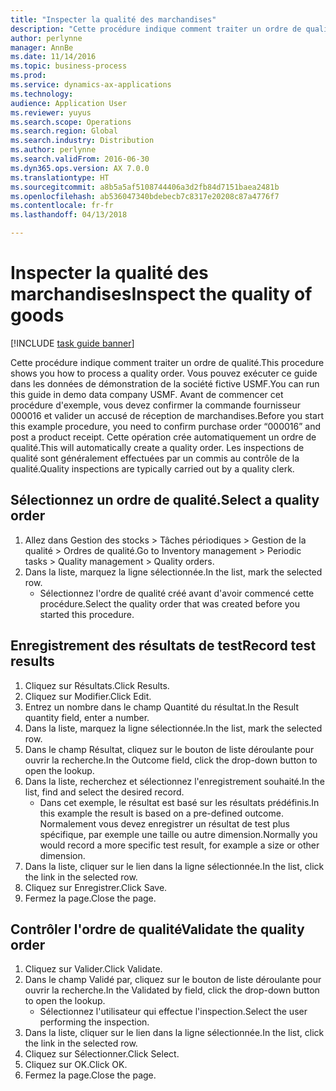 ```yaml
---
title: "Inspecter la qualité des marchandises"
description: "Cette procédure indique comment traiter un ordre de qualité."
author: perlynne
manager: AnnBe
ms.date: 11/14/2016
ms.topic: business-process
ms.prod: 
ms.service: dynamics-ax-applications
ms.technology: 
audience: Application User
ms.reviewer: yuyus
ms.search.scope: Operations
ms.search.region: Global
ms.search.industry: Distribution
ms.author: perlynne
ms.search.validFrom: 2016-06-30
ms.dyn365.ops.version: AX 7.0.0
ms.translationtype: HT
ms.sourcegitcommit: a8b5a5af5108744406a3d2fb84d7151baea2481b
ms.openlocfilehash: ab536047340bdebecb7c8317e20208c87a4776f7
ms.contentlocale: fr-fr
ms.lasthandoff: 04/13/2018

---
```

# <a name="inspect-the-quality-of-goods"></a><span data-ttu-id="1d87c-103">Inspecter la qualité des marchandises</span><span class="sxs-lookup"><span data-stu-id="1d87c-103">Inspect the quality of goods</span></span>

[!INCLUDE [task guide banner](../../includes/task-guide-banner.md)]

<span data-ttu-id="1d87c-104">Cette procédure indique comment traiter un ordre de qualité.</span><span class="sxs-lookup"><span data-stu-id="1d87c-104">This procedure shows you how to process a quality order.</span></span> <span data-ttu-id="1d87c-105">Vous pouvez exécuter ce guide dans les données de démonstration de la société fictive USMF.</span><span class="sxs-lookup"><span data-stu-id="1d87c-105">You can run this guide in demo data company USMF.</span></span> <span data-ttu-id="1d87c-106">Avant de commencer cet procédure d'exemple, vous devez confirmer la commande fournisseur 000016 et valider un accusé de réception de marchandises.</span><span class="sxs-lookup"><span data-stu-id="1d87c-106">Before you start this example procedure, you need to confirm purchase order “000016” and post a product receipt.</span></span> <span data-ttu-id="1d87c-107">Cette opération crée automatiquement un ordre de qualité.</span><span class="sxs-lookup"><span data-stu-id="1d87c-107">This will automatically create a quality order.</span></span> <span data-ttu-id="1d87c-108">Les inspections de qualité sont généralement effectuées par un commis au contrôle de la qualité.</span><span class="sxs-lookup"><span data-stu-id="1d87c-108">Quality inspections are typically carried out by a quality clerk.</span></span>


## <a name="select-a-quality-order"></a><span data-ttu-id="1d87c-109">Sélectionnez un ordre de qualité.</span><span class="sxs-lookup"><span data-stu-id="1d87c-109">Select a quality order</span></span>
1. <span data-ttu-id="1d87c-110">Allez dans Gestion des stocks > Tâches périodiques > Gestion de la qualité > Ordres de qualité.</span><span class="sxs-lookup"><span data-stu-id="1d87c-110">Go to Inventory management > Periodic tasks > Quality management > Quality orders.</span></span>
2. <span data-ttu-id="1d87c-111">Dans la liste, marquez la ligne sélectionnée.</span><span class="sxs-lookup"><span data-stu-id="1d87c-111">In the list, mark the selected row.</span></span>
    * <span data-ttu-id="1d87c-112">Sélectionnez l'ordre de qualité créé avant d'avoir commencé cette procédure.</span><span class="sxs-lookup"><span data-stu-id="1d87c-112">Select the quality order that was created before you started this procedure.</span></span>  

## <a name="record-test-results"></a><span data-ttu-id="1d87c-113">Enregistrement des résultats de test</span><span class="sxs-lookup"><span data-stu-id="1d87c-113">Record test results</span></span>
1. <span data-ttu-id="1d87c-114">Cliquez sur Résultats.</span><span class="sxs-lookup"><span data-stu-id="1d87c-114">Click Results.</span></span>
2. <span data-ttu-id="1d87c-115">Cliquez sur Modifier.</span><span class="sxs-lookup"><span data-stu-id="1d87c-115">Click Edit.</span></span>
3. <span data-ttu-id="1d87c-116">Entrez un nombre dans le champ Quantité du résultat.</span><span class="sxs-lookup"><span data-stu-id="1d87c-116">In the Result quantity field, enter a number.</span></span>
4. <span data-ttu-id="1d87c-117">Dans la liste, marquez la ligne sélectionnée.</span><span class="sxs-lookup"><span data-stu-id="1d87c-117">In the list, mark the selected row.</span></span>
5. <span data-ttu-id="1d87c-118">Dans le champ Résultat, cliquez sur le bouton de liste déroulante pour ouvrir la recherche.</span><span class="sxs-lookup"><span data-stu-id="1d87c-118">In the Outcome field, click the drop-down button to open the lookup.</span></span>
6. <span data-ttu-id="1d87c-119">Dans la liste, recherchez et sélectionnez l'enregistrement souhaité.</span><span class="sxs-lookup"><span data-stu-id="1d87c-119">In the list, find and select the desired record.</span></span>
    * <span data-ttu-id="1d87c-120">Dans cet exemple, le résultat est basé sur les résultats prédéfinis.</span><span class="sxs-lookup"><span data-stu-id="1d87c-120">In this example the result is based on a pre-defined outcome.</span></span> <span data-ttu-id="1d87c-121">Normalement vous devez enregistrer un résultat de test plus spécifique, par exemple une taille ou autre dimension.</span><span class="sxs-lookup"><span data-stu-id="1d87c-121">Normally you would record a more specific test result, for example a size or other dimension.</span></span>  
7. <span data-ttu-id="1d87c-122">Dans la liste, cliquer sur le lien dans la ligne sélectionnée.</span><span class="sxs-lookup"><span data-stu-id="1d87c-122">In the list, click the link in the selected row.</span></span>
8. <span data-ttu-id="1d87c-123">Cliquez sur Enregistrer.</span><span class="sxs-lookup"><span data-stu-id="1d87c-123">Click Save.</span></span>
9. <span data-ttu-id="1d87c-124">Fermez la page.</span><span class="sxs-lookup"><span data-stu-id="1d87c-124">Close the page.</span></span>

## <a name="validate-the-quality-order"></a><span data-ttu-id="1d87c-125">Contrôler l'ordre de qualité</span><span class="sxs-lookup"><span data-stu-id="1d87c-125">Validate the quality order</span></span>
1. <span data-ttu-id="1d87c-126">Cliquez sur Valider.</span><span class="sxs-lookup"><span data-stu-id="1d87c-126">Click Validate.</span></span>
2. <span data-ttu-id="1d87c-127">Dans le champ Validé par, cliquez sur le bouton de liste déroulante pour ouvrir la recherche.</span><span class="sxs-lookup"><span data-stu-id="1d87c-127">In the Validated by field, click the drop-down button to open the lookup.</span></span>
    * <span data-ttu-id="1d87c-128">Sélectionnez l'utilisateur qui effectue l'inspection.</span><span class="sxs-lookup"><span data-stu-id="1d87c-128">Select the user performing the inspection.</span></span>  
3. <span data-ttu-id="1d87c-129">Dans la liste, cliquer sur le lien dans la ligne sélectionnée.</span><span class="sxs-lookup"><span data-stu-id="1d87c-129">In the list, click the link in the selected row.</span></span>
4. <span data-ttu-id="1d87c-130">Cliquez sur Sélectionner.</span><span class="sxs-lookup"><span data-stu-id="1d87c-130">Click Select.</span></span>
5. <span data-ttu-id="1d87c-131">Cliquez sur OK.</span><span class="sxs-lookup"><span data-stu-id="1d87c-131">Click OK.</span></span>
6. <span data-ttu-id="1d87c-132">Fermez la page.</span><span class="sxs-lookup"><span data-stu-id="1d87c-132">Close the page.</span></span>


